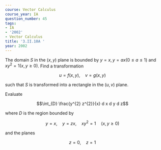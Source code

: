 ```yaml
---
course: Vector Calculus
course_year: IA
question_number: 45
tags:
- IA
- '2002'
- Vector Calculus
title: '3.II.10A '
year: 2002
---
```



The domain $S$ in the $(x, y)$ plane is bounded by $y=x, y=a x(0 \leqslant a \leqslant 1)$ and $x y^{2}=1(x, y \geqslant 0)$. Find a transformation

$$u=f(x, y), \quad v=g(x, y)$$

such that $S$ is transformed into a rectangle in the $(u, v)$ plane.

Evaluate

$$\int_{D} \frac{y^{2} z^{2}}{x} d x d y d z$$

where $D$ is the region bounded by

$$y=x, \quad y=z x, \quad x y^{2}=1 \quad(x, y \geqslant 0)$$

and the planes

$$z=0, \quad z=1$$
